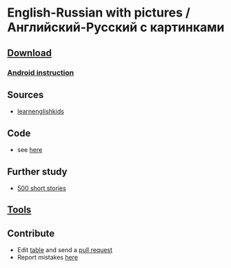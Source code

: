 # English-Russian with pictures / Английский-Русский с картинками


## [Download](./En-Ru-Picture.apkg)


### [Android instruction](https://www.youtube.com/watch?v=i7r8Fqc1izs)


## Sources
* [learnenglishkids](https://learnenglishkids.britishcouncil.org/word-games)

## Code
* see [here](./words/words.py)

## Further study
* [500 short stories](https://2books.su/books/start-reading-for-children-500-short-stories-adapted/)

## [Tools](../wiki.md#tools)

## Contribute
* Edit [table](./en-ru-picture.txt) and send a [pull request](https://docs.github.com/en/github/collaborating-with-pull-requests/proposing-changes-to-your-work-with-pull-requests/creating-a-pull-request)
* Report mistakes [here](https://github.com/br4ch1st0chr0n3/anki-decks/discussions/7)